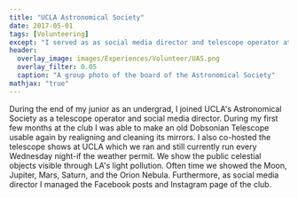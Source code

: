 ```yaml
---
title: "UCLA Astronomical Society"
date: 2017-05-01
tags: [Volunteering]
except: "I served as as social media director and telescope operator at the Astronomical Society at UCLA"
header:
  overlay_image: images/Experiences/Volunteer/UAS.png
  overlay_filter: 0.05
  caption: "A group photo of the board of the Astronomical Society"
mathjax: "true"
---
```

During the end of my junior as an undergrad, I joined UCLA's Astronomical Society as a telescope operator and social media director. During my first few months at the club I was able to make an old Dobsonian Telescope usable again by realigning and cleaning its mirrors. I also co-hosted the telescope shows at UCLA which we ran and still currently run every Wednesday night-if the weather permit. We show the public celestial objects visible through LA's light pollution. Often time we showed the Moon, Jupiter, Mars, Saturn, and the Orion Nebula. Furthermore, as social media director I managed the Facebook posts and Instagram page of the club.

